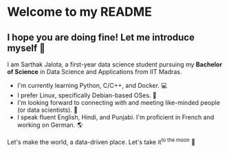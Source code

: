 # Welcome to my README
## I hope you are doing fine! Let me introduce myself 👋
I am Sarthak Jalota, a first-year data science student pursuing my **Bachelor of Science** in Data Science and Applications from IIT Madras.

- I'm currently learning Python, C/C++, and Docker. 💻
- I prefer Linux, specifically Debian-based OSes. 🤖
- I'm looking forward to connecting with and meeting like-minded people (or data scientists). 🤝
- I speak fluent English, Hindi, and Punjabi. I'm proficient in French and working on German. 🌎

Let's make the world, a data-driven place. Let's take it<sup>to the moon</sup> 🚀
 
<!--
**SarthakJalota/SarthakJalota** is a ✨ _special_ ✨ repository because its `README.md` (this file) appears on your GitHub profile.

Here are some ideas to get you started:

- 🔭 I’m currently working on ...
- 🌱 I’m currently learning ...
- 👯 I’m looking to collaborate on ...
- 🤔 I’m looking for help with ...
- 💬 Ask me about ...
- 📫 How to reach me: ...
- 😄 Pronouns: ...
- ⚡ Fun fact: ...
-->
